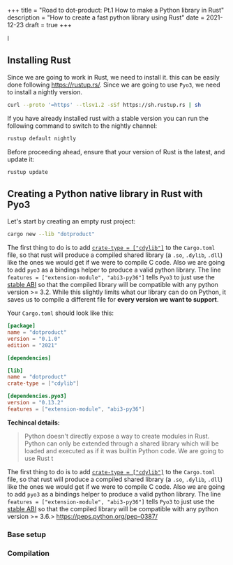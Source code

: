 +++
title = "Road to dot-product: Pt.1 How to make a Python library in Rust"
description = "How to create a fast python library using Rust"
date = 2021-12-23
draft = true
+++

I

## Installing Rust
Since we are going to work in Rust, we need to install it. this can be easily done following <https://rustup.rs/>.
Since we are going to use `Pyo3`, we need to install a nightly version.
```bash
curl --proto '=https' --tlsv1.2 -sSf https://sh.rustup.rs | sh
```

If you have already installed rust with a stable version you can run the following command to switch to the nightly channel:
```bash
rustup default nightly
```

Before proceeding ahead, ensure that your version of Rust is the latest, and update it:
```bash
rustup update
```

## Creating a Python native library in Rust with Pyo3
Let's start by creating an empty rust project:
```bash
cargo new --lib "dotproduct"
```

The first thing to do is to add [`crate-type = ["cdylib"]`](https://doc.rust-lang.org/reference/linkage.html) to the `Cargo.toml` file, so that rust will produce a
 compiled shared library (a `.so`, `.dylib`, `.dll`) like the ones we would get if we were to compile C code. 
Also we are going to add `pyo3` as a bindings helper to produce a valid python library. The line `features = ["extension-module", "abi3-py36"]` tells `Pyo3` to just use the [stable ABI](https://docs.python.org/3/c-api/stable.html) so that the compiled library will be compatible with any python version >= 3.2. While this slightly limits what our library can do on Python, it saves us to compile a different file for **every version we want to support**.

Your `Cargo.toml` should look like this:
```toml
[package]
name = "dotproduct"
version = "0.1.0"
edition = "2021"

[dependencies]

[lib]
name = "dotproduct"
crate-type = ["cdylib"]

[dependencies.pyo3]
version = "0.13.2"
features = ["extension-module", "abi3-py36"]
```

**Techincal details:**
> Python doesn't directly expose a way to create modules in Rust.
> Python can only be extended through a shared library which will be loaded and executed as if it was builtin Python code.
> We are going to use Rust t

The first thing to do is to add [`crate-type = ["cdylib"]`](https://doc.rust-lang.org/reference/linkage.html) to the `Cargo.toml` file, so that rust will produce a
 compiled shared library (a `.so`, `.dylib`, `.dll`) like the ones we would get if we were to compile C code. 
Also we are going to add `pyo3` as a bindings helper to produce a valid python library. The line `features = ["extension-module", "abi3-py36"]` tells `Pyo3` to just use the [stable ABI](https://docs.python.org/3/c-api/stable.html) so that the compiled library will be compatible with any python version >= 3.6.> https://peps.python.org/pep-0387/

### Base setup

### Compilation